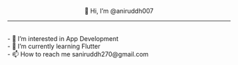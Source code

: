 <p align = "center"> 👋 Hi, I’m @aniruddh007 </p>
<hr>
<br>
- 👀 I’m interested in App Development
<br>
- 🌱 I’m currently learning Flutter
<br>
- 📫 How to reach me saniruddh270@gmail.com



<!---
aniruddh007/aniruddh007 is a ✨ special ✨ repository because its `README.md` (this file) appears on your GitHub profile.
You can click the Preview link to take a look at your changes.
--->
